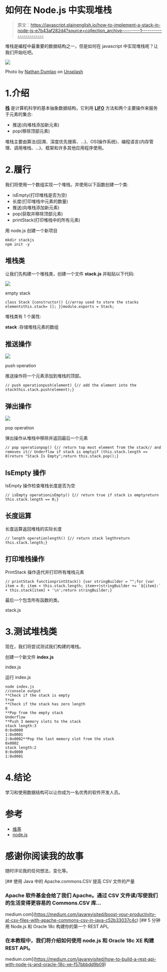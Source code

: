 # 如何在 Node.js 中实现堆栈

> 原文：<https://javascript.plainenglish.io/how-to-implement-a-stack-in-node-js-e7b43af282d4?source=collection_archive---------1----------------------->

堆栈是编程中最重要的数据结构之一，但是如何在 javascript 中实现堆栈呢？让我们开始吃吧。

![](img/584035d30d6640073cf5713fa034aabb.png)

Photo by [Nathan Dumlao](https://unsplash.com/@nate_dumlao?utm_source=medium&utm_medium=referral) on [Unsplash](https://unsplash.com?utm_source=medium&utm_medium=referral)

# 1.介绍

[**栈**](https://en.wikipedia.org/wiki/Stack_(abstract_data_type)) 是计算机科学的基本抽象数据结构，它利用 [**LIFO**](https://en.wikipedia.org/wiki/FIFO_and_LIFO_accounting#LIFO) 方法和两个主要操作来服务于元素的集合:

*   推送(向堆栈添加新元素)
*   pop(移除顶部元素)

堆栈主要由算法(回溯、深度优先搜索、…)、OS(操作系统)、编程语言(内存管理、调用堆栈、…)、框架和许多其他应用程序使用。

# 2.履行

我们将使用一个数组实现一个堆栈，并使用以下函数创建一个类:

*   isEmpty(打印堆栈是否为空)
*   长度(打印堆栈中元素的数量)
*   推送(向堆栈添加新元素)
*   pop(获取并移除顶部元素)
*   printStack(打印堆栈中的所有元素)

用 node.js 创建一个新项目

```
mkdir stackjs
npm init -y
```

## 堆栈类

让我们先构建一个堆栈类，创建一个文件 **stack.js** 并粘贴以下代码:

![](img/919c52ad857d8fa8cee5b4c92dd6f65b.png)

empty stack

```
class Stack {constructor() {//array used to store the stacks elementsthis.stack= []; }}module.exports = Stack;
```

堆栈类有 1 个属性:

**stack** :存储堆栈元素的数组

## 推送操作

![](img/9b0a5392966550d43483dd89cb9b97f3.png)

push operation

推送操作将一个元素添加到堆栈的顶部。

```
// push operationpush(element) {// add the element into the stackthis.stack.push(element);}
```

## 弹出操作

![](img/2865f77bd527c2c5c3f754a76b2dd2cf.png)

pop operation

弹出操作从堆栈中移除并返回最后一个元素

```
// pop operationpop() {// return top most element from the stack// and removes it// Underflow if stack is emptyif (this.stack.length == 0)return "Stack Is Empty";return this.stack.pop();}
```

## IsEmpty 操作

IsEmpty 操作检查堆栈长度是否为空

```
// isEmpty operationisEmpty() {// return true if stack is emptyreturn this.stack.length == 0;}
```

## 长度运算

长度运算返回堆栈的实际长度

```
// length operationlength() {// return stack legthreturn this.stack.length;}
```

## 打印堆栈操作

PrintStack 操作迭代并打印所有堆栈元素

```
// printStack functionprintStack() {var stringBuilder = "";for (var item = 0; item < this.stack.length; item++)stringBuilder += `${item}:` + this.stack[item] + '\n';return stringBuilder;}
```

最后一个包含所有函数的类。

stack.js

# 3.测试堆栈类

现在，我们将尝试测试我们构建的堆栈。

创建一个新文件 **index.js**

index.js

运行 index.js

```
node index.js
//console output
**Check if the stack is empty
true
**Check if the stack has zero length
0
**Pop from the empty stack
Underflow
**Push 3 memory slots to the stack
stack length:3
0:0x0000
1:0x0001
2:0x0002**Pop the last memory slot from the stack
0x0002
stack length:2
0:0x0000
1:0x0001
```

# 4.结论

学习和使用数据结构可以让你成为一名优秀的软件开发人员。

# 参考

*   [维基](https://en.wikipedia.org/wiki/Stack_(abstract_data_type))
*   [node.js](https://nodejs.org/en/)

# 感谢你阅读我的故事

随时评论我的任何想法，变化等。

[](https://medium.com/javarevisited/boost-your-productivity-at-csv-files-with-apache-commons-csv-in-java-c52b33037c4c) [## 使用 Java 中的 Apache.commons.CSV 提高 CSV 文件的产量

### Apache 软件基金会给了我们 Apache。通过 CSV 文件读/写使我们的生活变得更容易的 Commons.CSV 库…

medium.com](https://medium.com/javarevisited/boost-your-productivity-at-csv-files-with-apache-commons-csv-in-java-c52b33037c4c) [](https://medium.com/javarevisited/how-to-build-a-rest-api-with-node-js-and-oracle-18c-xe-f57bbbdd9b09) [## 5 分钟用 Node.js 和 Oracle 18c 构建你的第一个 REST API。

### 在本教程中，我们将介绍如何使用 node.js 和 Oracle 18c XE 构建 REST API。

medium.com](https://medium.com/javarevisited/how-to-build-a-rest-api-with-node-js-and-oracle-18c-xe-f57bbbdd9b09)